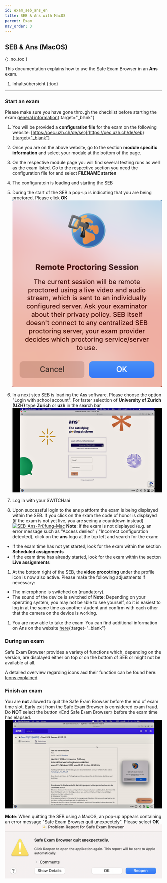 ```yaml
---
id: exam_seb_ans_en
title: SEB & Ans with MacOS
parent: Exam
nav_order: 3
---
```


## SEB & Ans (MacOS)
{: .no_toc }

This documentation explains how to use the Safe Exam Browser in an **Ans** exam.

1. Inhaltsübersicht
{:toc}

---

### Start an exam
Please make sure you have gone through the checklist before starting the exam [general information](https://uzh-oec.github.io/seb-en/exam_general_en.html){:target="_blank"}

1. You will be provided a **configuration file** for the exam on the following website: [https://oec.uzh.ch/de/seb](https://oec.uzh.ch/de/seb){:target="_blank"}

1. Once you are on the above website, go to the section **module specific information** and select your module at the bottom of the page.

1. On the respective module page you will find several testing runs as well as the exam listed. Go to the respective section you need the configuration file for and select **FILENAME starten** 

1. The configuratoin is loading and starting the SEB

1. During the start of the SEB a pop-up is indicating that you are being proctored. Please click **OK**       
[![SEB-Ans-start-Mac](assets/SEB_Ans_remoteproctoring_mac.png)](assets/SEB_Ans_remoteproctoring_mac.png)

1. In a next step SEB is loading the Ans software. Please choose the option "Login with school account". For faster selection of **University of Zurich (UZH)** type **Zurich** or **uzh** in the search bar
[![SEB-Ans-login-Mac](assets/SEB_Ans_login_mac.png)](assets/SEB_Ans_login_mac.png)

1. Log in with your SWITCHaai

1. Upon successful login to the ans plattform the exam is being displayed within the SEB. If you click on the exam the code of honor is displayed (if the exam is not yet live, you are seeing a countdown instead) 
[![SEB-Ans-Prüfung-Mac](assets/SEB_Ans_Prüfung_mac.png)](assets/SEB_Ans_Prüfung_mac.png)
**Note**: if the exam is not displayed (e.g. an error message such as "Access denied" / "Incorrect configuration detected), click on the **ans** logo at the top left and search for the exam:
* If the exam time has not yet started, look for the exam within the section **Scheduled assignments**
* If the exam time has already started, look for the exam within the secton **Live assignments**

1. At the bottom right of the SEB, the **video procotring** under the profile icon is now also active. Please make the following adjustments if necessary:
* The microphone is switched on (mandatory).
* The sound of the device is switched of
**Note**: Depending on your operating system, you may not be able to see yourself, so it is easiest to log in at the same time as another student and confirm with each other that the camera on the device is working.
1. You are now able to take the exam. You can find additional information on Ans on the website [here](https://uzh-oec.github.io/ans/exam-navigation-en.html){:target="_blank"}

### During an exam

Safe Exam Browser provides a variety of functions which, depending on the version, are displayed either on top or on the bottom of SEB or might not be available at all.

A detailed overview regarding icons and their function can be found here:
[Icons explained](./icons_explained.md)

### Finish an exam
 
You are **not** allowed to quit the Safe Exam Browser before the end of exam time slot. Early exit from the Safe Exam Browser is considered exam fraud. Do **NOT** select the button «End Safe Exam Browser» before the exam time has elapsed.
[![SEB-Ans-QuitBrowser](assets/SEB_Ans_donotquit.png)](assets/SEB_Ans_donotquit.png)

**Mote**: When quitting the SEB using a MacOS, an pop-up appears containing an error message "Safe Exam Browser quit unexpectely". Please select **OK**
[![SEB-Ans-Error-Mac](assets/SEB_Ans_postquit_mac.png)](assets/SEB_Ans_postquit_mac.png)

